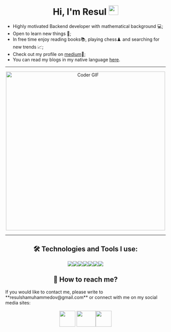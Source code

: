 <h1 align="center">Hi, I'm Resul <img src="https://user-images.githubusercontent.com/42378118/110234147-e3259600-7f4e-11eb-95be-0c4047144dea.gif" width="30"></h1>

- Highly motivated Backend developer with mathematical background 💻;
- Open to learn new things 🧠;
- In free time enjoy reading books📚, playing chess♟️ and searching for new trends 📈;
- Check out my profile on [medium](https://medium.com/@resul-shamuhammedov)📝;
- You can read my blogs in my native language [here](https://makalam.com/@resul.shm/). 
 ---
<div align="center">
<img src="https://media.giphy.com/media/SWoSkN6DxTszqIKEqv/giphy.gif" alt="Coder GIF" width="500">
</div>

---
<h2 align="center">🛠️ Technologies and Tools I use:</h2>
<div align="center">
<img src="https://img.shields.io/badge/go-%2300ADD8.svg?style=for-the-badge&logo=go&logoColor=white"><img src="https://img.shields.io/badge/postgres-%23316192.svg?style=for-the-badge&logo=postgresql&logoColor=white"><img src="https://img.shields.io/badge/node.js-6DA55F?style=for-the-badge&logo=node.js&logoColor=white"><img src="https://img.shields.io/badge/javascript-%23323330.svg?style=for-the-badge&logo=javascript&logoColor=%23F7DF1E"><img src="https://img.shields.io/badge/docker-%230db7ed.svg?style=for-the-badge&logo=docker&logoColor=white"><img src="https://img.shields.io/badge/MongoDB-%234ea94b.svg?style=for-the-badge&logo=mongodb&logoColor=white"><img src="https://img.shields.io/badge/git-orange.svg?style=for-the-badge&logo=git&logoColor=white">
</div>

<h2 align="center">📧 How to reach me?</h2>
If you would like to contact me, please write to **resulshamuhammedov@gmail.com** or connect with me on my social media sites:
<br>
<br>
<div align="center">
</a><a href="https://www.linkedin.com/in/resulshm/"><img src="https://www.vectorlogo.zone/logos/linkedin/linkedin-icon.svg" height="50" width="50"></a> <a href="https://twitter.com/Resul_Shmhmdv"><img src="https://www.vectorlogo.zone/logos/twitter/twitter-official.svg" height="50" width="60"></a><a href="https://www.instagram.com/resul.shm/"><img src="https://www.vectorlogo.zone/logos/instagram/instagram-icon.svg" height="50" width="50"></a>
</div>



